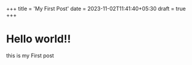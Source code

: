 +++
title = 'My First Post'
date = 2023-11-02T11:41:40+05:30
draft = true
+++

# Hello world!!

this is my First post 

